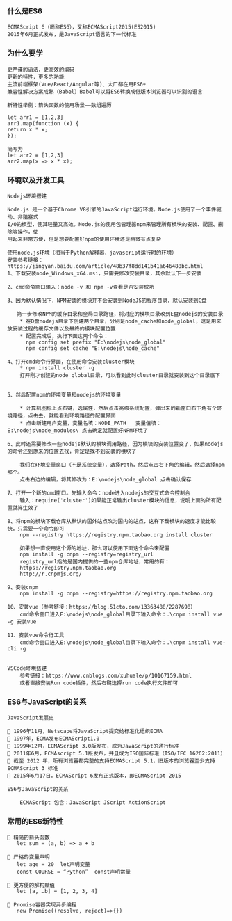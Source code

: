 ### 什么是ES6

    ECMAScript 6（简称ES6），又称ECMAScript2015(ES2015)
    2015年6月正式发布，是JavaScript语言的下一代标准
    
### 为什么要学

    更严谨的语法，更高效的编码
    更新的特性，更多的功能
    主流前端框架(Vue/React/Angular等)、大厂都在用ES6+
    兼容性解决方案成熟（Babel）Babel可以将ES6转换成低版本浏览器可以识别的语言
    
    新特性举例：箭头函数的使用场景——数组遍历
    
    let arr1 = [1,2,3]
    arr1.map(function (x) {
    return x * x;
    });
    
    简写为
    let arr2 = [1,2,3]
    arr2.map(x => x * x);
    
### 环境以及开发工具
    Nodejs环境搭建
    
    Node.js 是一个基于Chrome V8引擎的JavaScript运行环境。Node.js使用了一个事件驱动、非阻塞式
    I/O的模型，使其轻量又高效。Node.js的使用包管理器npm来管理所有模块的安装、配置、删除等操作，使
    用起来非常方便，但是想要配置好npm的使用环境还是稍微有点复杂

    使用node.js环境（相当于Python解释器，javascript运行时的环境）
    安装参考链接：https://jingyan.baidu.com/article/48b37f8dd141b41a646488bc.html
    1、下载安装node_Windows_x64.msi，只需要修改安装目录，其余默认下一步安装
    
    2、cmd命令窗口输入：node -v 和 npm -v查看是否安装成功
    
    3、因为默认情况下，NPM安装的模块并不会安装到NodeJS的程序目录，默认安装到C盘
    
       第一步修改NPM的缓存目录和全局目录路径，将对应的模块目录改到E盘nodejs的安装目录
        * 在D盘nodejs目录下创建两个目录，分别是node_cache和node_global，这是用来放安装过程的缓存文件以及最终的模块配置位置
        * 配置完成后，执行下面这两个命令：
          npm config set prefix "E:\nodejs\node_global"
          npm config set cache "E:\nodejs\node_cache"
          
    4、打开cmd命令行界面，在使用命令安装cluster模块
        * npm install cluster -g
        打开刚才创建的node_global目录，可以看到此时cluster目录就安装到这个目录底下
    
    
    5、然后配置npm的环境变量和nodejs的环境变量
        
        * 计算机图标上点右键，选属性，然后点击高级系统配置，弹出来的新窗口右下角有个环境路径，点击去，就能看到环境路径的配置界面
        * 点击新建用户变量，变量名填：NODE_PATH   变量值填：E:\nodejs\node_modules\ 点击确定就配置好NPM环境了
        
    6、此时还需要修改一些nodejs默认的模块调用路径，因为模块的安装位置变了，如果nodejs的命令还到原来的位置去找，肯定是找不到安装的模块了
    
        我们在环境变量窗口（不是系统变量），选择Path，然后点击右下角的编辑，然后选择npm那个。
        点击右边的编辑，将其修改为：E:\nodejs\node_global 点击确认保存
        
    7、打开一个新的cmd窗口。先输入命令：node进入nodejs的交互式命令控制台
        输入：require('cluster')如果能正常输出cluster模块的信息，说明上面的所有配置就算生效了
        
    8、将npm的模块下载仓库从默认的国外站点改为国内的站点，这样下载模块的速度才能比较快，只需要一个命令即可
        npm --registry https://registry.npm.taobao.org install cluster
        
        如果想一直使用这个源的地址，那么可以使用下面这个命令来配置
        npm install -g cnpm --registry=registry_url
        registry_url指的是国内提供的一些npm仓库地址，常用的有：
        https://registry.npm.taobao.org
        http://r.cnpmjs.org/
        
    9、安装cnpm
        npm install -g cnpm --registry=https://registry.npm.taobao.org
        
    10、安装vue（参考链接：https://blog.51cto.com/13363488/2287698）
        cmd命令窗口进入E:\nodejs\node_global目录下输入命令：.\cnpm install vue -g 安装vue
        
    11、安装vue命令行工具
        cmd命令窗口进入E:\nodejs\node_global目录下输入命令：.\cnpm install vue-cli -g
        
        
    VSCode环境搭建
        参考链接：https://www.cnblogs.com/xuhuale/p/10167159.html
        或者直接安装Run code插件，然后右键选择run code执行文件即可
    
### ES6与JavaScript的关系

    JavaScript发展史
    
     1996年11月，Netscape将JavaScript提交给标准化组织ECMA
     1997年，ECMA发布ECMAScript1.0
     1999年12月，ECMAScript 3.0版发布，成为JavaScript的通行标准
     2011年6月，ECMAscript 5.1版发布，并且成为ISO国际标准（ISO/IEC 16262:2011） 
     截至 2012 年，所有浏览器都完整的支持ECMAScript 5.1，旧版本的浏览器至少支持ECMAScript 3 标准
     2015年6月17日，ECMAScript 6发布正式版本，即ECMAScript 2015
    
    ES6与JavaScript的关系
    
        ECMAScript 包含：JavaScript JScript ActionScript
        
### 常用的ES6新特性

     精简的箭头函数
       let sum = (a, b) => a + b
       
     严格的变量声明
       let age = 20  let声明变量
       const COURSE = “Python”  const声明常量
       
     更方便的解构赋值
       let [a, …b] = [1, 2, 3, 4]

     Promise容器实现异步编程
       new Promise((resolve, reject)=>{})